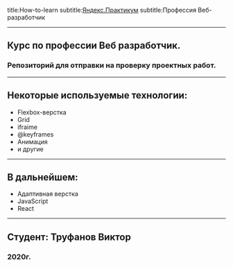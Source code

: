 title:How-to-learn
subtitle:[Яндекс.Практикум](https://praktikum.yandex.ru)
subtitle:Профессия Веб-разработчик

___________________________

## Курс по профессии Веб разработчик.
### Репозиторий для отправки на проверку проектных работ.
___________________________

## Некоторые используемые технологии:
* Flexbox-верстка
* Grid
* ifraime
* @keyframes
* Анимация
* и другие
___________________________

## В дальнейшем:
* Адаптивная верстка
* JavaScript
* React
___________________________
## Студент: Труфанов Виктор 
### 2020г.

